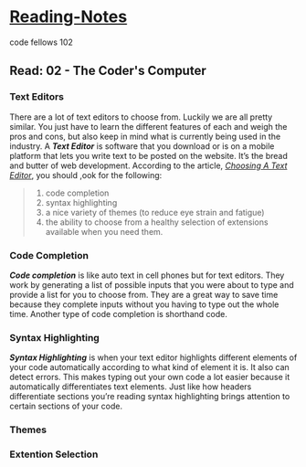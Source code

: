 # [Reading-Notes](https://alsosteve.github.io/reading-notes/)
code fellows 102

## Read: 02 - The Coder's Computer

### Text Editors
There are a lot of text editors to choose from. Luckily we are all pretty similar. You just have to learn the different features of each and weigh the pros and cons, but also keep in mind what is currently being used in the industry. A __*Text Editor*__ is software that you download or is on a mobile platform that lets you write text to be posted on the website. It’s the bread and butter of web development. According to the article, [*Choosing A Text Editor*](https://codefellows.github.io/code-102-guide/curriculum/class-02/Choosing-A-Text-Editor--The-Older-Coder.pdf), you should ,ook for the following:

> 1. code completion
> 2. syntax highlighting
> 3. a nice variety of themes (to reduce eye strain and
fatigue)
> 4. the ability to choose from a healthy selection of
extensions available when you need them.

### Code Completion
*__Code completion__* is like auto text in cell phones but for text editors. They work by generating a list of possible inputs that you were about to type and provide a list for you to choose from. They are a great way to save time because they complete inputs without you having to type out the whole time. Another type of code completion is shorthand code.

### Syntax Highlighting
__*Syntax Highlighting*__ is when your text editor highlights different elements of your code automatically according to what kind of element it is. It also can detect errors. This makes typing out your own code a lot easier because it automatically differentiates text elements. Just like how headers differentiate sections you’re reading syntax highlighting brings attention to certain sections of your code. 

### Themes


### Extention Selection
